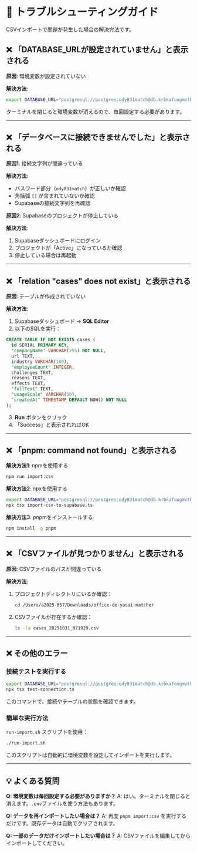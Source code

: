 # 🔧 トラブルシューティングガイド

CSVインポートで問題が発生した場合の解決方法です。

## ❌ 「DATABASE_URLが設定されていません」と表示される

**原因**: 環境変数が設定されていない

**解決方法**:
```bash
export DATABASE_URL="postgresql://postgres:ody831match@db.krbkafougmvtkitsqxvt.supabase.co:5432/postgres"
```

ターミナルを閉じると環境変数が消えるので、毎回設定する必要があります。

---

## ❌ 「データベースに接続できませんでした」と表示される

**原因1**: 接続文字列が間違っている

**解決方法**:
- パスワード部分（`ody831match`）が正しいか確認
- 角括弧 `[]` が含まれていないか確認
- Supabaseの接続文字列を再確認

**原因2**: Supabaseのプロジェクトが停止している

**解決方法**:
1. Supabaseダッシュボードにログイン
2. プロジェクトが「Active」になっているか確認
3. 停止している場合は再起動

---

## ❌ 「relation "cases" does not exist」と表示される

**原因**: テーブルが作成されていない

**解決方法**:
1. Supabaseダッシュボード → **SQL Editor**
2. 以下のSQLを実行：

```sql
CREATE TABLE IF NOT EXISTS cases (
  id SERIAL PRIMARY KEY,
  "companyName" VARCHAR(255) NOT NULL,
  url TEXT,
  industry VARCHAR(100),
  "employeeCount" INTEGER,
  challenges TEXT,
  reasons TEXT,
  effects TEXT,
  "fullText" TEXT,
  "usageScale" VARCHAR(50),
  "createdAt" TIMESTAMP DEFAULT NOW() NOT NULL
);
```

3. **Run** ボタンをクリック
4. 「Success」と表示されればOK

---

## ❌ 「pnpm: command not found」と表示される

**解決方法1**: npmを使用する
```bash
npm run import:csv
```

**解決方法2**: npxを使用する
```bash
export DATABASE_URL="postgresql://postgres:ody831match@db.krbkafougmvtkitsqxvt.supabase.co:5432/postgres"
npx tsx import-csv-to-supabase.ts
```

**解決方法3**: pnpmをインストールする
```bash
npm install -g pnpm
```

---

## ❌ 「CSVファイルが見つかりません」と表示される

**原因**: CSVファイルのパスが間違っている

**解決方法**:
1. プロジェクトディレクトリにいるか確認：
   ```bash
   cd /Users/a2025-057/Downloads/office-de-yasai-matcher
   ```

2. CSVファイルが存在するか確認：
   ```bash
   ls -la cases_20251031_071929.csv
   ```

---

## ❌ その他のエラー

### 接続テストを実行する

```bash
export DATABASE_URL="postgresql://postgres:ody831match@db.krbkafougmvtkitsqxvt.supabase.co:5432/postgres"
npx tsx test-connection.ts
```

このコマンドで、接続やテーブルの状態を確認できます。

### 簡単な実行方法

`run-import.sh` スクリプトを使用：

```bash
./run-import.sh
```

このスクリプトは自動的に環境変数を設定してインポートを実行します。

---

## 💡 よくある質問

**Q: 環境変数は毎回設定する必要がありますか？**
A: はい。ターミナルを閉じると消えます。`.env`ファイルを使う方法もあります。

**Q: データを再インポートしたい場合は？**
A: 再度 `pnpm import:csv` を実行するだけです。既存データは自動でクリアされます。

**Q: 一部のデータだけインポートしたい場合は？**
A: CSVファイルを編集してからインポートしてください。

